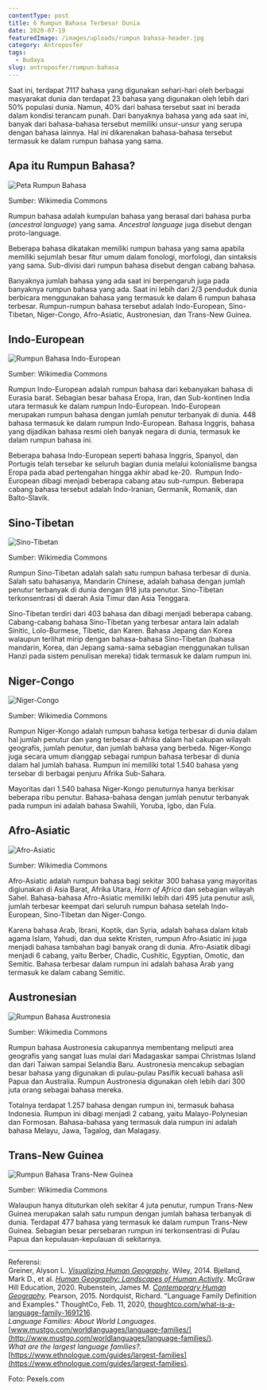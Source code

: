 ```yaml
---
contentType: post
title: 6 Rumpun Bahasa Terbesar Dunia
date: 2020-07-19
featuredImage: /images/uploads/rumpun bahasa-header.jpg
category: Antroposfer
tags:
  - Budaya
slug: antroposfer/rumpun-bahasa
---
```


Saat ini, terdapat 7117 bahasa yang digunakan sehari-hari oleh berbagai masyarakat dunia dan terdapat 23 bahasa yang digunakan oleh lebih dari 50% populasi dunia. Namun, 40% dari bahasa tersebut saat ini berada dalam kondisi terancam punah. Dari banyaknya bahasa yang ada saat ini, banyak dari bahasa-bahasa tersebut memiliki unsur-unsur yang serupa dengan bahasa lainnya. Hal ini dikarenakan bahasa-bahasa tersebut termasuk ke dalam rumpun bahasa yang sama.

## Apa itu Rumpun Bahasa?

![Peta Rumpun Bahasa ](images/uploads/image-15-1024x403.png)

Sumber: Wikimedia Commons

Rumpun bahasa adalah kumpulan bahasa yang berasal dari bahasa purba (_ancestral language_) yang sama. _Ancestral language_ juga disebut dengan proto-language.

Beberapa bahasa dikatakan memiliki rumpun bahasa yang sama apabila memiliki sejumlah besar fitur umum dalam fonologi, morfologi, dan sintaksis yang sama. Sub-divisi dari rumpun bahasa disebut dengan cabang bahasa.

Banyaknya jumlah bahasa yang ada saat ini berpengaruh juga pada banyaknya rumpun bahasa yang ada. Saat ini lebih dari 2/3 penduduk dunia berbicara menggunakan bahasa yang termasuk ke dalam 6 rumpun bahasa terbesar. Rumpun-rumpun bahasa tersebut adalah Indo-European, Sino-Tibetan, Niger-Congo, Afro-Asiatic, Austronesian, dan Trans-New Guinea.

## Indo-European

![Rumpun Bahasa Indo-European](images/uploads/image-17.png)

Sumber: Wikimedia Commons

Rumpun Indo-European adalah rumpun bahasa dari kebanyakan bahasa di Eurasia barat. Sebagian besar bahasa Eropa, Iran, dan Sub-kontinen India utara termasuk ke dalam rumpun Indo-European. Indo-European merupakan rumpun bahasa dengan jumlah penutur terbanyak di dunia. 448 bahasa termasuk ke dalam rumpun Indo-European. Bahasa Inggris, bahasa yang dijadikan bahasa resmi oleh banyak negara di dunia, termasuk ke dalam rumpun bahasa ini.

Beberapa bahasa Indo-European seperti bahasa Inggris, Spanyol, dan Portugis telah tersebar ke seluruh bagian dunia melalui kolonialisme bangsa Eropa pada abad pertengahan hingga akhir abad ke-20.  Rumpun Indo-European dibagi menjadi beberapa cabang atau sub-rumpun. Beberapa cabang bahasa tersebut adalah Indo-Iranian, Germanik, Romanik, dan Balto-Slavik.

## Sino-Tibetan

![Sino-Tibetan](images/uploads/image-14.png)

Sumber: Wikimedia Commons

Rumpun Sino-Tibetan adalah salah satu rumpun bahasa terbesar di dunia. Salah satu bahasanya, Mandarin Chinese, adalah bahasa dengan jumlah penutur terbanyak di dunia dengan 918 juta penutur. Sino-Tibetan terkonsentrasi di daerah Asia Timur dan Asia Tenggara.

Sino-Tibetan terdiri dari 403 bahasa dan dibagi menjadi beberapa cabang. Cabang-cabang bahasa Sino-Tibetan yang terbesar antara lain adalah Sinitic, Lolo-Burmese, Tibetic, dan Karen. Bahasa Jepang dan Korea walaupun terlihat mirip dengan bahasa-bahasa Sino-Tibetan (bahasa mandarin, Korea, dan Jepang sama-sama sebagian menggunakan tulisan Hanzi pada sistem penulisan mereka) tidak termasuk ke dalam rumpun ini.

## Niger-Congo

![Niger-Congo](images/uploads/image-19.png)

Sumber: Wikimedia Commons

Rumpun Niger-Kongo adalah rumpun bahasa ketiga terbesar di dunia dalam hal jumlah penutur dan yang terbesar di Afrika dalam hal cakupan wilayah geografis, jumlah penutur, dan jumlah bahasa yang berbeda. Niger-Kongo juga secara umum dianggap sebagai rumpun bahasa terbesar di dunia dalam hal jumlah bahasa. Rumpun ini memiliki total 1.540 bahasa yang tersebar di berbagai penjuru Afrika Sub-Sahara.

Mayoritas dari 1.540 bahasa Niger-Kongo penuturnya hanya berkisar beberapa ribu penutur. Bahasa-bahasa dengan jumlah penutur terbanyak pada rumpun ini adalah bahasa Swahili, Yoruba, Igbo, dan Fula.

## Afro-Asiatic

![Afro-Asiatic](images/uploads/Rumpun-bahasa-afro-asiatic-map.png)

Sumber: Wikimedia Commons

Afro-Asiatic adalah rumpun bahasa bagi sekitar 300 bahasa yang mayoritas digiunakan di Asia Barat, Afrika Utara, _Horn of Africa_ dan sebagian wilayah Sahel. Bahasa-bahasa Afro-Asiatic memiliki lebih dari 495 juta penutur asli, jumlah terbesar keempat dari seluruh rumpun bahasa setelah Indo-European, Sino-Tibetan dan Niger-Congo.

Karena bahasa Arab, Ibrani, Koptik, dan Syria, adalah bahasa dalam kitab agama Islam, Yahudi, dan dua sekte Kristen, rumpun Afro-Asiatic ini juga menjadi bahasa tambahan bagi banyak orang di dunia. Afro-Asiatik dibagi menjadi 6 cabang, yaitu Berber, Chadic, Cushitic, Egyptian, Omotic, dan Semitic. Bahasa terbesar dalam rumpun ini adalah bahasa Arab yang termasuk ke dalam cabang Semitic.

## Austronesian

![Rumpun Bahasa Austronesia](images/uploads/image-18.png)

Sumber: Wikimedia Commons

Rumpun bahasa Austronesia cakupannya membentang meliputi area geografis yang sangat luas mulai dari Madagaskar sampai Christmas Island dan dari Taiwan sampai Selandia Baru. Austronesia mencakup sebagian besar bahasa yang digunakan di pulau-pulau Pasifik kecuali bahasa asli Papua dan Australia. Rumpun Austronesia digunakan oleh lebih dari 300 juta orang sebagai bahasa mereka.

Totalnya terdapat 1.257 bahasa dengan rumpun ini, termasuk bahasa Indonesia. Rumpun ini dibagi menjadi 2 cabang, yaitu Malayo-Polynesian dan Formosan. Bahasa-bahasa yang termasuk dala rumpun ini adalah bahasa Melayu, Jawa, Tagalog, dan Malagasy.

## Trans-New Guinea

![Rumpun Bahasa Trans-New Guinea
](images/uploads/image-16.png)

Sumber: Wikimedia Commons

Walaupun hanya dituturkan oleh sekitar 4 juta penutur, rumpun Trans-New Guinea merupakan salah satu rumpun dengan jumlah bahasa terbanyak di dunia. Terdapat 477 bahasa yang termasuk ke dalam rumpun Trans-New Guinea. Sebagian besar persebaran rumpun ini terkonsentrasi di Pulau Papua dan kepulauan-kepulauan di sekitarnya.

* * *

Referensi:  
Greiner, Alyson L. [_Visualizing Human Geography_](https://amzn.to/2WYRB4u). Wiley, 2014. 
Bjelland, Mark D., et al. [_Human Geography: Landscapes of Human Activity_](https://amzn.to/38OQPva). McGraw Hill Education, 2020. 
Rubenstein, James M. [_Contemporary Human Geography_](https://amzn.to/3d7G2h0). Pearson, 2015. 
Nordquist, Richard. "Language Family Definition and Examples." ThoughtCo, Feb. 11, 2020, [thoughtco.com/what-is-a-language-family-1691216](http://thoughtco.com/what-is-a-language-family-1691216).  
_Language Families: About World Languages_. [www.mustgo.com/worldlanguages/language-families/](http://www.mustgo.com/worldlanguages/language-families/).  
_What are the largest language families?._ [https://www.ethnologue.com/guides/largest-families](https://www.ethnologue.com/guides/largest-families).

Foto: Pexels.com
